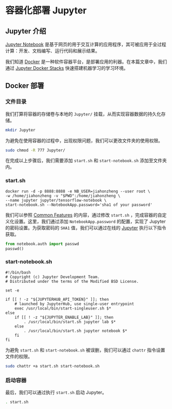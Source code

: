 # 容器化部署 Jupyter

## Jupyter 介绍

[Jupyter Notebook](https://jupyter-notebook.readthedocs.io/en/stable/) 是基于网页的用于交互计算的应用程序，其可被应用于全过程计算：开发、文档编写、运行代码和展示结果。

我们知道 [Docker](https://www.docker.com/) 是一种软件容器平台，是部署应用的利器。在本篇文章中，我们通过 [Jupyter Docker Stacks](https://github.com/jupyter/docker-stacks) 快速搭建机器学习的学习环境。

## Docker 部署

### 文件目录

我们打算将容器的存储卷与本地的 `Jupyter/`  挂载，从而实现容器数据的持久化存储。

```bash
mkdir Jupyter
```

为避免在使用容器的过程中，出现权限问题，我们可以更改文件夹的使用权限。

```bash
sudo chmod -R 777 Jupyter/
```

在完成以上步骤后，我们需要添加 `start.sh` 和 `start-notebook.sh` 添加至文件夹内。

### start.sh

```shell
docker run -d -p 8888:8888 -e NB_USER=jiahonzheng --user root \
-w /home/jiahonzheng -v "$PWD":/home/jiahonzheng \
--name jupyter jupyter/tensorflow-notebook \
start-notebook.sh --NotebookApp.password='sha1 of your password'
```

我们可以参照 [Common Features](https://jupyter-docker-stacks.readthedocs.io/en/latest/using/common.html#notebook-options) 的内容，通过修改 `start.sh` ，完成容器的自定义化设置。这里，我们通过添加 `NotebookApp.password` 的配置，实现了 Jupyter 的密码设置。为获取密码的 `SHA1` 值，我们可以通过在线的 [Jupyter](http://jupyter.org/try) 执行以下指令获取。


```python
from notebook.auth import passwd
passwd()
```

### start-notebook.sh

```shell
#!/bin/bash
# Copyright (c) Jupyter Development Team.
# Distributed under the terms of the Modified BSD License.

set -e

if [[ ! -z "${JUPYTERHUB_API_TOKEN}" ]]; then
	# launched by JupyterHub, use single-user entrypoint
	exec /usr/local/bin/start-singleuser.sh $*
else
	if [[ ! -z "${JUPYTER_ENABLE_LAB}" ]]; then
		. /usr/local/bin/start.sh jupyter lab $*
	else
		. /usr/local/bin/start.sh jupyter notebook $*
	fi
fi
```

为避免 `start.sh` 和 `start-notebook.sh` 被误删，我们可以通过 `chattr` 指令设置文件的权限。

```bash
sudo chattr +a start.sh start-notebook.sh
```

### 启动容器

最后，我们可以通过执行 `start.sh` 启动 Jupyter。

```bash
. start.sh
```

